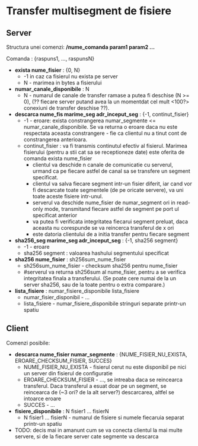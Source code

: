 # Transfer multisegment de fisiere

## Server

Structura unei comenzi: <b>/nume_comanda param1 param2 ...</b><br>

Comanda : {raspuns1, ..., raspunsN}
- <b>exista nume_fisier</b> : {0, N}
	- -1 in caz ca fisierul nu exista pe server
	- N - marimea in bytes a fisierului
- <b>numar_canale_disponibile</b> : N
	- N - numarul de canale de transfer ramase a putea fi deschise (N >= 0), (?? fiecare server putand avea la un momentdat cel mult <100?> conexiuni de transfer deschise ??).
- <b>descarca nume_fis marime_seg adr_inceput_seg</b> : {-1, continut_fisier}
	- -1 - eroare: exista constrangerea numar_segmente <= numar_canale_disponibile. Se va returna o eroare daca nu este respectata aceasta constrangere - fie ca clientul nu a tinut cont de constrangerea anterioara.
	- continut_fisier : va fi transmis continutul efectiv al fisierul. Marimea fisierului (pentru a stii cat sa se receptioneze date) este oferita de comanda exista nume_fisier
		- clientul va deschide n canale de comunicatie cu serverul, urmand ca pe fiecare astfel de canal sa se transfere un segment specificat.
		- clientul va salva fiecare segment intr-un fisier diferit, iar cand vor fi descarcate toate segmentele (de pe oricate servere), va uni toate aceste fisiere intr-unul. 
		- serverul va deschide nume_fisier de numar_segment ori in read-only mode, transmitand fiecare astfel de segment pe port ul specificat anterior
		- va putea fi verificata integritatea fiecarui segment preluat, daca aceasta nu corespunde se va reincerca transferul de x ori
		- este datoria clientului de a initia transfer pentru fiecare segment
- <b>sha256_seg marime_seg adr_inceput_seg</b> : {-1, sha256 segment}
    - -1 - eroare
    - sha256 segment : valoarea hashului segmentului specificat
- <b>sha256 nume_fisier</b> : sh256sum_nume_fisier
	- sh256sum_nume_fisier - checksum sha256 pentru nume_fisier
	- #serverul va returna sh256sum al nume_fisier, pentru a se verifica integritatea finala a transferului. (Se poate cere numai de la un server sha256, sau de la toate pentru o extra comparare.)
- <b>lista_fisiere</b> : numar_fisiere_disponibile lista_fisiere
	- numar_fisier_disponibil - ...
	- lista_fisiere - numar_fisiere_disponibile stringuri separate printr-un spatiu

## Client

Comenzi posibile:
- <b>descarca nume_fisier numar_segmente</b> : {NUME_FISIER_NU_EXISTA, EROARE_CHECKSUM_FISIER, SUCCES}
	- NUME_FISIER_NU_EXISTA - fisierul cerut nu este disponibil pe nici un server din fisierul de configuratie
	- EROARE_CHECKSUM_FISIER - ..., se intreaba daca se reincearca transferul. Daca transferul a esuat doar pe un segment, se reincearca de (~3 ori? de la alt server?) descarcarea, altfel se intoarce eroare
	- SUCCES - ...
- <b>fisiere_disponibile</b> : N fisier1 ... fisierN
	- N fisier1 ... fisierN - numarul de fisiere si numele fiecaruia separat printr-un spatiu
- TODO: decis mai in amanunt cum se va conecta clientul la mai multe servere, si de la fiecare server cate segmente va descarca